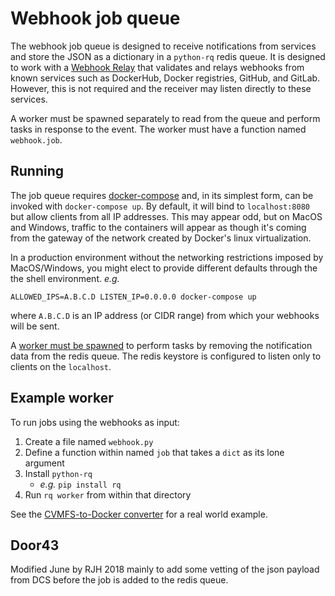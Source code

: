 # Webhook job queue
The webhook job queue is designed to receive notifications from services and
store the JSON as a dictionary in a `python-rq` redis queue. It is designed
to work with a [Webhook Relay](https://github.com/lscsoft/webhook-relay) that
validates and relays webhooks from known services such as DockerHub, Docker
registries, GitHub, and GitLab. However, this is not required and the receiver
may listen directly to these services.

A worker must be spawned separately to read from the queue and perform tasks in
response to the event. The worker must have a function named `webhook.job`.

## Running

The job queue requires [docker-compose](https://docs.docker.com/compose/install/)
and, in its simplest form, can be invoked with `docker-compose up`. By default,
it will bind to `localhost:8080` but allow clients from all IP addresses. This
may appear odd, but on MacOS and Windows, traffic to the containers will appear
as though it's coming from the gateway of the network created by
Docker's linux virtualization.

In a production environment without the networking restrictions imposed by
MacOS/Windows, you might elect to provide different defaults through the
the shell environment. _e.g._
```
ALLOWED_IPS=A.B.C.D LISTEN_IP=0.0.0.0 docker-compose up
```
where `A.B.C.D` is an IP address (or CIDR range) from which your webhooks will
be sent.

A [worker must be spawned](#example-worker) to perform tasks by removing the
notification data from the redis queue. The redis keystore is configured to
listen only to clients on the `localhost`.

## Example worker
To run jobs using the webhooks as input:

1. Create a file named `webhook.py`
2. Define a function within named `job` that takes a `dict` as its lone argument
3. Install `python-rq`
    * _e.g._ `pip install rq`
4. Run `rq worker` from within that directory

See the [CVMFS-to-Docker converter](https://github.com/lscsoft/cvmfs-docker-worker)
for a real world example.

## Door43

Modified June by RJH 2018 mainly to add some vetting of the json payload from DCS
before the job is added to the redis queue.

